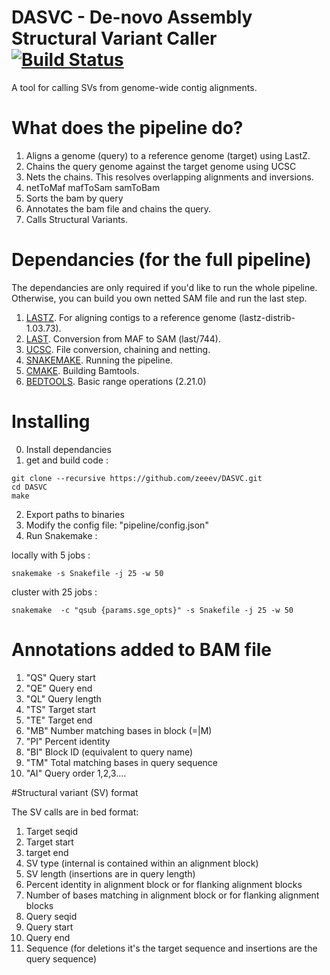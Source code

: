 # DASVC - De-novo Assembly Structural Variant Caller   [![Build Status](https://travis-ci.org/zeeev/DASVC.svg?branch=master)](https://travis-ci.org/zeeev/DASVC) 
A tool for calling SVs from genome-wide contig alignments.


# What does the pipeline do?

1. Aligns a genome (query) to a reference genome (target) using LastZ.
2. Chains the query genome against the target genome using UCSC
3. Nets the chains.  This resolves overlapping alignments and inversions.
4. netToMaf mafToSam samToBam
5. Sorts the bam by query 
6. Annotates the bam file and chains the query.
7. Calls Structural Variants.

# Dependancies (for the full pipeline)

The dependancies are only required if you'd like to run the whole pipeline.  Otherwise, you can build you own netted SAM file and run the last step.

1. [LASTZ](http://www.bx.psu.edu/miller_lab/dist/README.lastz-1.02.00/README.lastz-1.02.00a.html). For aligning contigs to a reference genome (lastz-distrib-1.03.73).
2. [LAST](http://last.cbrc.jp). Conversion from MAF to SAM (last/744).
3. [UCSC](https://github.com/ENCODE-DCC/kentUtils/tree/master/src). File conversion, chaining and netting.
4. [SNAKEMAKE](https://bitbucket.org/snakemake/snakemake/wiki/Home). Running the pipeline.
5. [CMAKE](https://cmake.org). Building Bamtools.
6. [BEDTOOLS](http://bedtools.readthedocs.io/en/latest/). Basic range operations (2.21.0) 

# Installing
0. Install dependancies
1. get and build code :

```
git clone --recursive https://github.com/zeeev/DASVC.git
cd DASVC
make
```

2. Export paths to binaries 
3. Modify the config file: "pipeline/config.json"
4. Run Snakemake :

locally with 5 jobs :

```
snakemake -s Snakefile -j 25 -w 50
```

cluster with 25 jobs :

```
snakemake  -c "qsub {params.sge_opts}" -s Snakefile -j 25 -w 50
```

# Annotations added to BAM file

1. "QS" Query start
2. "QE" Query end
3. "QL" Query length 
4. "TS" Target start
5. "TE" Target end
4. "MB" Number matching bases in block (=|M)
5. "PI" Percent identity 
6. "BI" Block ID (equivalent to query name)
9. "TM" Total matching bases in query sequence
10. "AI" Query order 1,2,3....

#Structural variant (SV) format

The SV calls are in bed format:

1. Target seqid
2. Target start
3. target end
4. SV type (internal is contained within an alignment block)
5. SV length (insertions are in query length)
6. Percent identity in alignment block or for flanking alignment blocks
7. Number of bases matching in alignment block or for flanking alignment blocks
8. Query seqid
9. Query start
10. Query end
11. Sequence (for deletions it's the target sequence and insertions are the query sequence)
